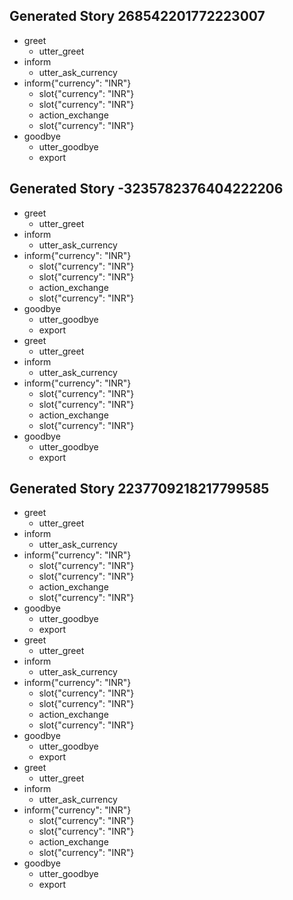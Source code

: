 ## Generated Story 268542201772223007
* greet
    - utter_greet
* inform
    - utter_ask_currency
* inform{"currency": "INR"}
    - slot{"currency": "INR"}
    - slot{"currency": "INR"}
    - action_exchange
    - slot{"currency": "INR"}
* goodbye
    - utter_goodbye
    - export

## Generated Story -3235782376404222206
* greet
    - utter_greet
* inform
    - utter_ask_currency
* inform{"currency": "INR"}
    - slot{"currency": "INR"}
    - slot{"currency": "INR"}
    - action_exchange
    - slot{"currency": "INR"}
* goodbye
    - utter_goodbye
    - export
* greet
    - utter_greet
* inform
    - utter_ask_currency
* inform{"currency": "INR"}
    - slot{"currency": "INR"}
    - slot{"currency": "INR"}
    - action_exchange
    - slot{"currency": "INR"}
* goodbye
    - utter_goodbye
    - export

## Generated Story 2237709218217799585
* greet
    - utter_greet
* inform
    - utter_ask_currency
* inform{"currency": "INR"}
    - slot{"currency": "INR"}
    - slot{"currency": "INR"}
    - action_exchange
    - slot{"currency": "INR"}
* goodbye
    - utter_goodbye
    - export
* greet
    - utter_greet
* inform
    - utter_ask_currency
* inform{"currency": "INR"}
    - slot{"currency": "INR"}
    - slot{"currency": "INR"}
    - action_exchange
    - slot{"currency": "INR"}
* goodbye
    - utter_goodbye
    - export
* greet
    - utter_greet
* inform
    - utter_ask_currency
* inform{"currency": "INR"}
    - slot{"currency": "INR"}
    - slot{"currency": "INR"}
    - action_exchange
    - slot{"currency": "INR"}
* goodbye
    - utter_goodbye
    - export

